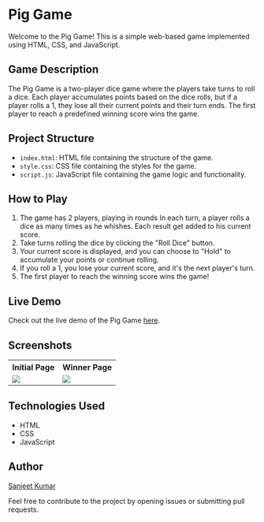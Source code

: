 # Pig Game

Welcome to the Pig Game! This is a simple web-based game implemented using HTML, CSS, and JavaScript.

## Game Description
The Pig Game is a two-player dice game where the players take turns to roll a dice. Each player accumulates points based on the dice rolls, but if a player rolls a 1, they lose all their current points and their turn ends. The first player to reach a predefined winning score wins the game.

## Project Structure
- `index.html`: HTML file containing the structure of the game.
- `style.css`: CSS file containing the styles for the game.
- `script.js`: JavaScript file containing the game logic and functionality.

## How to Play
1. The game has 2 players, playing in rounds In each turn, a player rolls a dice as many times as he whishes. Each result get added to his current score.
3. Take turns rolling the dice by clicking the "Roll Dice" button.
4. Your current score is displayed, and you can choose to "Hold" to accumulate your points or continue rolling.
5. If you roll a 1, you lose your current score, and it's the next player's turn.
6. The first player to reach the winning score wins the game!

## Live Demo
Check out the live demo of the Pig Game [here](https://sanjeet-sk-kumar.github.io/piggame.github.io/).

## Screenshots
<table>
  <tr>
    <th>Initial Page</th>
    <th>Winner Page</th>
  </tr>
  <tr>
    <td><img src="https://github.com/sanjeet-sk-kumar/piggame.github.io/assets/35372091/3b285149-e0e0-4a81-833b-7f34fa272966"/></td>
    <td> <img src="https://github.com/sanjeet-sk-kumar/piggame.github.io/assets/35372091/e853647e-81c9-4dd2-9240-7b186c4ba088"/></td>
  </tr>
</table>

## Technologies Used
- HTML
- CSS
- JavaScript


## Author
[Sanjeet Kumar](https://your-website-url.com](https://www.linkedin.com/in/sanjeet-kumar-5a33b77b/))

Feel free to contribute to the project by opening issues or submitting pull requests.
